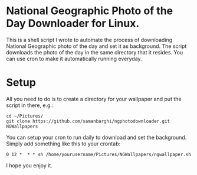 National Geographic Photo of the Day Downloader for Linux. 
=================
  This is a shell script I wrote to automate the process of downloading National Geographic photo of the day and 
  set it as background. The script downloads the photo of the day in the same directory that it resides. You can use 
  cron to make it automatically running everyday. 


Setup
=================

  All you need to do is to create a directory for your wallpaper and put the script in there, e.g.:
  
    cd ~/Pictures/
    git clone https://github.com/samanbarghi/ngphotodownloader.git NGWallpapers
    
  You can setup your cron to run daily to download and set the background. Simply add something like this to your crontab:
  
    0 12 *  * * sh /home/yourusername/Pictures/NGWallpapers/ngwallpaper.sh
  
  I hope you enjoy it. 
  
  
    
 
